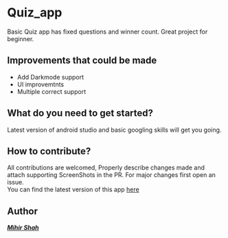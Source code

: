 # Quiz_app
Basic Quiz app has fixed questions and winner count. Great project for beginner.

## Improvements that could be made
* Add Darkmode support
* UI improvemtnts 
* Multiple correct support

## What do you need to get started?
Latest version of android studio and basic googling skills will get you going.

## How to contribute?
All contributions are welcomed, Properly describe changes made and attach supporting ScreenShots in the PR. For major changes first open an issue.<br>
You can find the latest version of this app <a href="https://github.com/Miihir79/QuizApp">here</a>

## Author
<a href="https://github.com/Miihir79">***Mihir Shah***</a>
